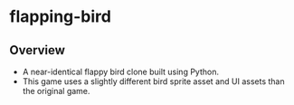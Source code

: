# flapping-bird

## Overview
* A near-identical flappy bird clone built using Python.
* This game uses a slightly different bird sprite asset and UI assets than the original game.
